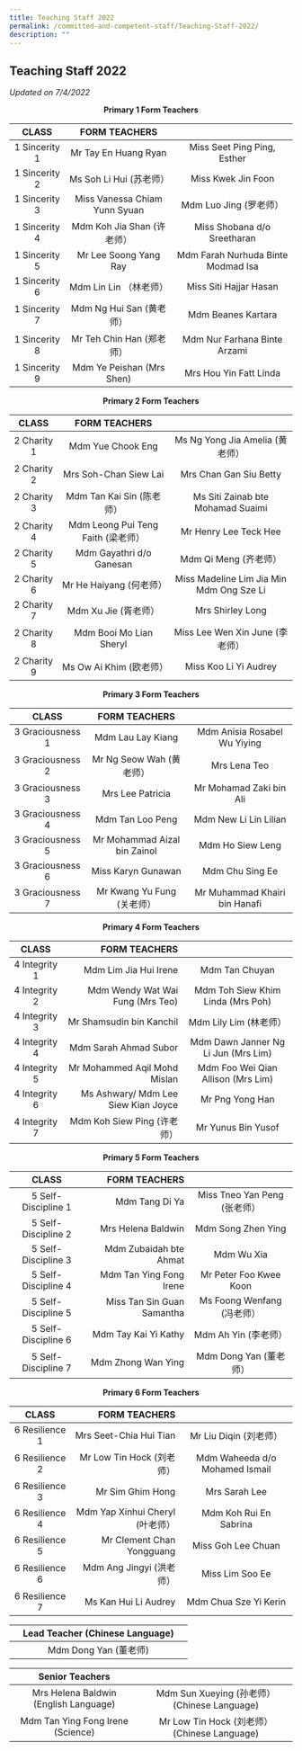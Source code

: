 ```yaml
---
title: Teaching Staff 2022
permalink: /committed-and-competent-staff/Teaching-Staff-2022/
description: ""
---
```

## Teaching Staff 2022

_Updated on 7/4/2022_

**<center>Primary 1 Form Teachers</center>**

|      CLASS     |          FORM TEACHERS         |                                    |
|:--------------:|:------------------------------:|:----------------------------------:|
|  1 Sincerity 1 | Mr Tay En Huang Ryan           | Miss Seet Ping Ping, Esther        |
|  1 Sincerity 2 | Ms Soh Li Hui (苏老师）        | Miss Kwek Jin Foon                 |
|  1 Sincerity 3 | Miss Vanessa Chiam Yunn Syuan  | Mdm Luo Jing (罗老师）             |
|  1 Sincerity 4 | Mdm Koh Jia Shan (许老师）     | Miss Shobana d/o Sreetharan        |
|  1 Sincerity 5 | Mr Lee Soong Yang Ray          | Mdm Farah Nurhuda Binte Modmad Isa |
| 1 Sincerity 6  | Mdm Lin Lin （林老师）         | Miss Siti Hajjar Hasan             |
| 1 Sincerity 7  | Mdm Ng Hui San (黄老师）       | Mdm Beanes Kartara                 |
|  1 Sincerity 8 | Mr Teh Chin Han (郑老师）      | Mdm Nur Farhana Binte Arzami       |
| 1 Sincerity 9  | Mdm Ye Peishan (Mrs Shen)      | Mrs Hou Yin Fatt Linda             |

**<center>Primary 2 Form Teachers</center>**

|     CLASS    |            FORM TEACHERS           |                                           |
|:------------:|:----------------------------------:|:-----------------------------------------:|
|  2 Charity 1 | Mdm Yue Chook Eng                  | Ms Ng Yong Jia Amelia  (黄老师）          |
|  2 Charity 2 | Mrs Soh-Chan Siew Lai              | Mrs Chan Gan Siu Betty                    |
|  2 Charity 3 | Mdm Tan Kai Sin (陈老师）          | Ms Siti Zainab bte Mohamad Suaimi         |
|  2 Charity 4 | Mdm Leong Pui Teng Faith (梁老师） | Mr Henry Lee Teck Hee                     |
|  2 Charity 5 | Mdm Gayathri d/o Ganesan           | Mdm Qi Meng (齐老师）                     |
| 2 Charity 6  | Mr He Haiyang (何老师）            | Miss Madeline Lim Jia Min Mdm Ong Sze Li  |
| 2 Charity 7  | Mdm Xu Jie (胥老师）               | Mrs Shirley Long                          |
|  2 Charity 8 | Mdm Booi Mo Lian Sheryl            | Miss Lee Wen Xin June (李老师）           |
| 2 Charity 9  | Ms Ow Ai Khim (欧老师）            | Miss Koo Li Yi Audrey                     |

**<center>Primary 3 Form Teachers</center>**

|       CLASS      |         FORM TEACHERS        |                               |
|:----------------:|:----------------------------:|:-----------------------------:|
| 3 Graciousness 1 | Mdm Lau Lay Kiang            | Mdm Anisia Rosabel Wu Yiying  |
| 3 Graciousness 2 | Mr Ng Seow Wah (黄老师）     | Mrs Lena Teo                  |
| 3 Graciousness 3 | Mrs Lee Patricia             | Mr Mohamad Zaki bin Ali       |
| 3 Graciousness 4 | Mdm Tan Loo Peng             | Mdm New Li Lin Lilian         |
| 3 Graciousness 5 | Mr Mohammad Aizal bin Zainol | Mdm Ho Siew Leng              |
| 3 Graciousness 6 | Miss Karyn Gunawan           | Mdm Chu Sing Ee               |
| 3 Graciousness 7 | Mr Kwang Yu Fung (关老师）   | Mr Muhammad Khairi bin Hanafi |

**<center>Primary 4 Form Teachers</center>**

|      CLASS     |                       FORM TEACHERS |                                     |
|:--------------:|------------------------------------:|:-----------------------------------:|
|  4 Integrity 1 | Mdm Lim Jia Hui Irene               | Mdm Tan Chuyan                      |
|  4 Integrity 2 | Mdm Wendy Wat Wai Fung (Mrs  Teo)   | Mdm Toh Siew Khim Linda (Mrs Poh)   |
|  4 Integrity 3 | Mr Shamsudin bin Kanchil            | Mdm Lily Lim (林老师）              |
|  4 Integrity 4 | Mdm Sarah Ahmad Subor               | Mdm Dawn Janner Ng Li Jun (Mrs Lim) |
|  4 Integrity 5 | Mr Mohammed Aqil Mohd Mislan        | Mdm Foo Wei Qian Allison (Mrs Lim)  |
|  4 Integrity 6 | Ms Ashwary/ Mdm Lee Siew Kian Joyce | Mr Png Yong Han                     |
|  4 Integrity 7 | Mdm Koh Siew Ping (许老师）         | Mr Yunus Bin Yusof                  |


**<center>Primary 5 Form Teachers</center>**

|        CLASS        |               FORM TEACHERS |                              |
|:-------------------:|----------------------------:|:----------------------------:|
| 5 Self-Discipline 1 | Mdm Tang Di Ya              | Miss Tneo Yan Peng (张老师） |
| 5 Self-Discipline 2 | Mrs Helena Baldwin          | Mdm Song Zhen Ying           |
| 5 Self-Discipline 3 | Mdm Zubaidah bte Ahmat      | Mdm Wu Xia                   |
| 5 Self-Discipline 4 | Mdm Tan Ying Fong Irene     | Mr Peter Foo Kwee Koon       |
| 5 Self-Discipline 5 | Miss Tan Sin Guan Samantha  | Ms Foong Wenfang (冯老师）   |
| 5 Self-Discipline 6 | Mdm Tay Kai Yi Kathy        | Mdm Ah Yin (李老师）         |
| 5 Self-Discipline 7 | Mdm Zhong Wan Ying          | Mdm Dong Yan (董老师）       |


**<center>Primary 6 Form Teachers</center>**

|      CLASS     |                   FORM TEACHERS |                                |
|:--------------:|--------------------------------:|:------------------------------:|
| 6 Resilience 1 | Mrs Seet-Chia Hui Tian          | Mr Liu Diqin (刘老师）         |
| 6 Resilience 2 | Mr Low Tin Hock (刘老师）       | Mdm Waheeda d/o Mohamed Ismail |
| 6 Resilience 3 | Mr Sim Ghim Hong                | Mrs Sarah Lee                  |
| 6 Resilience 4 | Mdm Yap Xinhui Cheryl (叶老师） | Mdm Koh Rui En Sabrina         |
| 6 Resilience 5 | Mr Clement Chan Yongguang       | Miss Goh Lee Chuan             |
| 6 Resilience 6 | Mdm Ang Jingyi (洪老师）        | Miss Lim Soo Ee                |
| 6 Resilience 7 | Ms Kan Hui Li Audrey            | Mdm Chua Sze Yi Kerin          |


|   | <center>Lead Teacher (Chinese Language)</centet> |   |
|---|---------------------------------|---|
|   | <center>Mdm Dong Yan (董老师)</cente>           |   |

 
 
 |   Senior Teachers                                          |                                        | 
|:---------------------------------------:|:---------------------------------------------:|
| Mrs Helena Baldwin  (English Language)  | Mdm Sun Xueying  (孙老师） (Chinese Language) |
|    Mdm Tan Ying Fong Irene  (Science)   | Mr Low Tin Hock (刘老师） (Chinese Language)  |